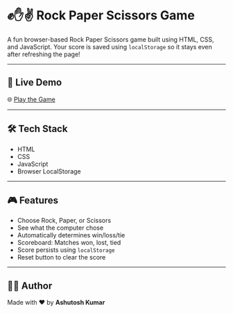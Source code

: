 # ✊✋✌️ Rock Paper Scissors Game

A fun browser-based Rock Paper Scissors game built using HTML, CSS, and JavaScript. Your score is saved using `localStorage` so it stays even after refreshing the page!

---

## 🔗 Live Demo

🌐 [Play the Game](https://aksrivastava456.github.io/rock-paper-scissors/)

---

## 🛠️ Tech Stack

- HTML  
- CSS  
- JavaScript  
- Browser LocalStorage

---

## 🎮 Features

- Choose Rock, Paper, or Scissors  
- See what the computer chose  
- Automatically determines win/loss/tie  
- Scoreboard: Matches won, lost, tied  
- Score persists using `localStorage`  
- Reset button to clear the score

---

## 🧑‍💻 Author

Made with ❤️ by **Ashutosh Kumar**
